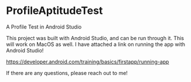 # ProfileAptitudeTest
A Profile Test in Android Studio

This project was built with Android Studio, and can be run through it. This will work on MacOS as well.
I have attached a link on running the app with Android Studio!

https://developer.android.com/training/basics/firstapp/running-app

If there are any questions, please reach out to me!
